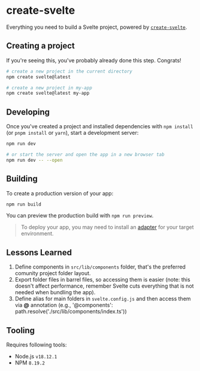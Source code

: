 # create-svelte

Everything you need to build a Svelte project, powered by [`create-svelte`](https://github.com/sveltejs/kit/tree/master/packages/create-svelte).

## Creating a project

If you're seeing this, you've probably already done this step. Congrats!

```bash
# create a new project in the current directory
npm create svelte@latest

# create a new project in my-app
npm create svelte@latest my-app
```

## Developing

Once you've created a project and installed dependencies with `npm install` (or `pnpm install` or `yarn`), start a development server:

```bash
npm run dev

# or start the server and open the app in a new browser tab
npm run dev -- --open
```

## Building

To create a production version of your app:

```bash
npm run build
```

You can preview the production build with `npm run preview`.

> To deploy your app, you may need to install an [adapter](https://kit.svelte.dev/docs/adapters) for your target environment.

## Lessons Learned

1. Define components in `src/lib/components` folder, that's the preferred comunity project folder layout.
2. Export folder files in barrel files, so accessing them is easier (note: this doesn't affect performance, remember Svelte cuts everything that is not needed when bundling the app).
3. Define alias for main folders in `svelte.config.js` and then access them via **@** annotation (e.g., '@components': path.resolve('./src/lib/components/index.ts'))

## Tooling

Requires following tools:

- Node.js `v18.12.1`
- NPM `8.19.2`